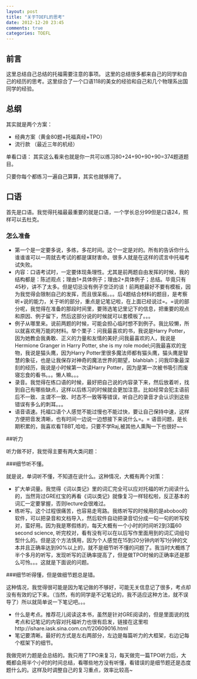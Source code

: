 ```yaml
---
layout: post
title: "关于TOEFL的思考"
date: 2012-12-20 23:45
comments: true
categories: TOEFL
---
```


## 前言

这里总结自己总结的托福需要注意的事项。
这里的总结很多都来自己的同学和自己的经历的思考。这里综合了一个口语118的美女的经验和自己和几个物理系出国同学的经验。

## 总纲


其实就是两个方案：

+ 经典方案（黄金80题+托福真经+TPO）
+ 流行款     （最近三年的机经）

<!--more-->
单看口语：
其实这么看来也就是你一共可以练习80+24+90+90+90=374题道题目。

只要你每个都练习一遍自己算算，其实也就够用了。



## 口语

首先是口语。我觉得托福最最重要的就是口语，一个学长总分99但是口语24，照样可以去杜克。

### 怎么准备

+ 第一个是一定要多说，多练，多花时间。这个一定是对的。所有的告诉你什么谁谁谁可以一周就去考试的都是谋财害命。很多人就是在这样的谎言中托福考试失败。
+ 内容：口语考试时，一定要体现条理性。尤其是前两题自由发挥的时候，我的结构都是：陈述观点；理由1+具体例子；理由2+具体例子；总结。毕竟只有45秒，讲不了太多。但是切忌没有例子空泛的谈！前两题最好不要有模板，因为我觉得会限制自己的发挥，而且很呆板。。。后4题结合材料的题目，是考察听+说的能力，关于听的部分，重点是记笔记啦，在上面已经说过=。=说的部分呢，我觉得在准备的那段时间里，要筛选笔记里记下的信息，把重要的观点和原因、例子留下，然后这部分说的时候就可以套模板了。。。
+ 例子从哪里来。说前两题的时候，可能会担心临时想不到例子。我比较懒，所以就喜欢用万能的材料。举个栗子：问我最喜欢的书，我说是Harry Potter，因为她教会我勇敢、正义的力量和友情的美好;问我最喜欢的人，我说是Hermione Granger in Harry Potter, she is my role model;问我最喜欢的宠物，我说是猫头鹰，因为Harry Potter里很多魔法师都有猫头鹰，猫头鹰是智慧的象征，也是让我保存对神奇的魔法世界的期望，blahblah；问我印象最深刻的经历，我说是小时候第一次读Harry Potter，因为是第一次被书吸引而废寝忘食的看书。。。懒人嘛。。。
+ 录音。我觉得在练口语的时候，最好把自己说的内容录下来，然后放着听，找到自己有哪些缺点，这样以后练习的时候就会更加注意。比如经常会犯主语前后不一致、主谓不一致、时态不一致等等错误，听自己的录音才会认识到这些错误有多么的刺耳。。。
+ 语音语速。托福口语个人感觉不能过慢也不能过快，要让自己保持中速，这样方便把音发清晰，也有时间一边说一边想接下来说什么=。= 语音问题，是长期积累的，我喜欢看TBBT,哈哈，只要不学Raj,被其他人熏陶一下也很好~~



##听力

听力做不好，我觉得主要有两大类问题：

###细节听不懂。

就是说，单词听不懂，不知道在说什么。这种情况，大概有两个对策：

+ 扩大单词量。我觉得《词以类记》里的词汇完全可以应对托福的听力阅读什么的，当然背过GRE红宝的再看《词以类记》就像复习一样轻松啦，反正基本的词汇一定要掌握，否则lecture会很难过。
+ 练听写。这个过程很痛苦，也容易走弯路。我练听写的时候用的是aboboo的软件，可以把录音和文档导入，然后软件自动把录音切分成一句一句的听写校对，蛮好用。因为我是寒假练的，每天大概有一个小时的时间听2到3篇60 second science, 听完校对，看有没有可以在以后写作里面用到的词汇词组句型什么的。但是这个方法慎用，因为个人感觉在15到20分钟内听写1分钟的文本并且正确率达到90%以上的，就不是细节听不懂的问题了。我当时大概练了半个多月的听写，发现听写的正确率提高了，但是做TPO时候的正确率还是那么可怜。。。这就是下面说的问题。


###细节听得懂，但是做细节题总是错。

这种情况，我觉得很可能是因为笔记做的不够好，可能无关信息记了很多，考点却没有有效的记下来。（当然，有的同学是不记笔记的，我不适应这种方法，就不误导了）所以就简单说一下笔记吧。。。

+ 什么是考点。推荐花儿阅读这本书，虽然是针对GRE阅读的，但是里面说的找考点和记笔记的内容对托福听力也很有启发，链接在这里啦http://ishare.iask.sina.com.cn/f/20609016.html
+ 笔记要清晰。最好的方式是左右两部分，左边是每篇听力的大框架，右边记每个框架下的细节。

我做完听力题是会总结的。我只用了TPO来复习，每天做完一篇TPO听力后，大概都会用半个小时的时间总结，看哪些地方没有听懂，看错误的是细节题还是态度题什么的。这样及时调整自己的复习重点，效率比较高~


